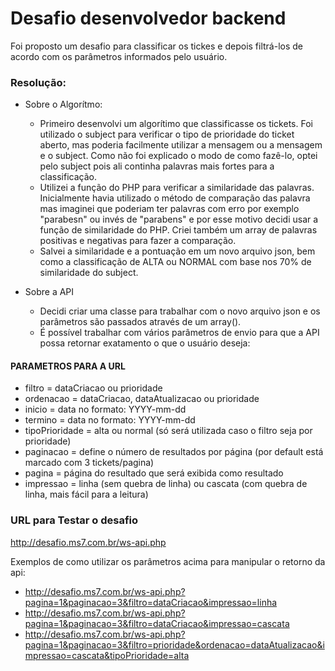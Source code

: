 # Desafio desenvolvedor backend

Foi proposto um desafio para classificar os tickes e depois filtrá-los de acordo com os parâmetros informados pelo usuário.

### Resolução: 
- Sobre o Algorítmo:
  - Primeiro desenvolvi um algorítimo que classificasse os tickets. 
Foi utilizado o subject para verificar o tipo de prioridade do ticket aberto, mas poderia facilmente utilizar a mensagem ou a mensagem e o subject. 
Como não foi explicado o modo de como fazê-lo, optei pelo subject pois ali continha 
palavras mais fortes para a classificação.
  - Utilizei a função do PHP para verificar a similaridade das palavras. Inicialmente havia utilizado o método de comparação das palavra mas imaginei que poderiam ter palavras com erro por exemplo "parabesn" ou invés de "parabens" e por esse motivo decidi usar a função de similaridade do PHP. Criei também um array de palavras positivas e 
negativas para fazer a comparação.
  - Salvei a similaridade e a pontuação em um novo arquivo json, bem como a classificação de ALTA ou NORMAL com base nos 70% de similaridade do subject.
  
- Sobre a API
  - Decidi criar uma classe para trabalhar com o novo arquivo json e os parâmetros são passados através de um array().
  - É possível trabalhar com vários parâmetros de envio para que a API possa retornar exatamento o que o usuário deseja:
  
#### PARAMETROS PARA A URL
  - filtro = dataCriacao ou prioridade
  - ordenacao = dataCriacao, dataAtualizacao ou prioridade
  - inicio = data no formato: YYYY-mm-dd
  - termino = data no formato: YYYY-mm-dd
  - tipoPrioridade = alta ou normal (só será utilizada caso o filtro seja por prioridade)
  - paginacao = define o número de resultados por página (por default está marcado com 3 tickets/pagina)
  - pagina = página do resultado que será exibida como resultado
  - impressao = linha (sem quebra de linha) ou cascata (com quebra de linha, mais fácil para a leitura)
   

    
### URL para Testar o desafio
http://desafio.ms7.com.br/ws-api.php

Exemplos de como utilizar os parâmetros acima para manipular o retorno da api:
- http://desafio.ms7.com.br/ws-api.php?pagina=1&paginacao=3&filtro=dataCriacao&impressao=linha
- http://desafio.ms7.com.br/ws-api.php?pagina=1&paginacao=3&filtro=dataCriacao&impressao=cascata
- http://desafio.ms7.com.br/ws-api.php?pagina=1&paginacao=3&filtro=prioridade&ordenacao=dataAtualizacao&impressao=cascata&tipoPrioridade=alta
